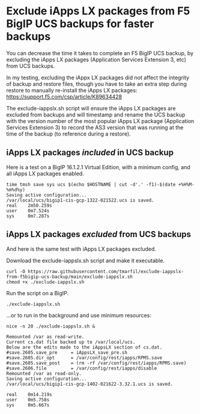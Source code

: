 # Exclude iApps LX packages from F5 BigIP UCS backups for faster backups

You can decrease the time it takes to complete an F5 BigIP UCS backup, by excluding the iApps LX packages (Application Services Extension 3, etc) from UCS backups.

In my testing, excluding the iAppx LX packages did not affect the integrity of backup and restore files, though you have to take an extra step during restore to manually re-install the iApps LX packages: https://support.f5.com/csp/article/K89634428

The exclude-iappslx.sh script will ensure the iApps LX packages are excluded from backups and will timestamp and rename the UCS backup with the version number of the most popular iApps LX package (Application Services Extension 3) to record the AS3 version that was running at the time of the backup (to reference during a restore).

## iApps LX packages _included_ in UCS backup

Here is a test on a BigIP 16.1.2.1 Virtual Edition, with a minimum config, and all iApps LX packages enabled.

```
time tmsh save sys ucs $(echo $HOSTNAME | cut -d'.' -f1)-$(date +%H%M-%m%d%y)
Saving active configuration...
/var/local/ucs/bigip1-cis-gcp-1322-021522.ucs is saved.
real    2m50.259s
user    0m7.524s
sys     0m7.287s
```

## iApps LX packages _excluded_ from UCS backups

And here is the same test with iApps LX packages excluded.

Download the exclude-iappslx.sh script and make it executable.

```
curl -O https://raw.githubusercontent.com/tmarfil/exclude-iappslx-from-f5bigip-ucs-backup/main/exclude-iappslx.sh
chmod +x ./exclude-iappslx.sh
```

Run the script on a BigIP.

```
./exclude-iappslx.sh
```

...or to run in the background and use minimum resources:

```
nice -n 20 ./exclude-iappslx.sh &
```
```
Remounted /var as read-write.
Current cs.dat file backed up to /var/local/ucs.
Below are the edits made to the iAppsLX section of cs.dat.
#save.2605.save_pre     = iAppsLX_save_pre.sh
#save.2605.dir_opt      = /var/config/rest/iapps/RPMS.save
#save.2605.save_post    = (rm -rf /var/config/rest/iapps/RPMS.save)
#save.2606.file         = /var/config/rest/iapps/disable
Remounted /var as read-only.
Saving active configuration...
/var/local/ucs/bigip1-cis-gcp-1402-021622-3.32.1.ucs is saved.

real    0m14.219s
user    0m5.758s
sys     0m5.667s
```
